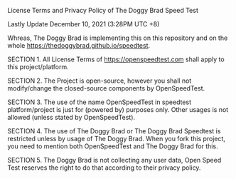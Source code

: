License Terms and Privacy Policy of The Doggy Brad Speed Test

Lastly Update December 10, 2021 (3:28PM UTC +8)

Whreas, The Doggy Brad is implementing this on this repository and on the whole https://thedoggybrad.github.io/speedtest.

SECTION 1.
All License Terms of https://openspeedtest.com shall apply to this project/platform.

SECTION 2.
The Project is open-source, however you shall not modify/change the closed-source components by OpenSpeedTest.

SECTION 3.
The use of the name OpenSpeedTest in speedtest platform/project is just for (powered by) purposes only.
Other usages is not allowed (unless stated by OpenSpeedTest).

SECTION 4.
The use of The Doggy Brad or The Doggy Brad Speedtest is restricted unless by usage of The Doggy Brad.
When you fork this project, you need to mention both OpenSpeedTest and The Doggy Brad for this.

SECTION 5.
The Doggy Brad is not collecting any user data, Open Speed Test reserves the right to do that according to their privacy policy.
